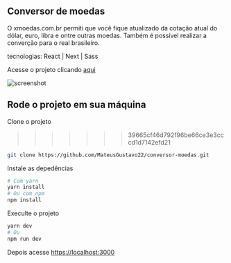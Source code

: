 ## Conversor de moedas

O xmoedas.com.br permiti que você fique atualizado da cotação atual do dólar, euro, libra e ontre outras moedas. Também é possível realizar a converção para o real brasileiro.

tecnologias: React | Next | Sass

Acesse o projeto clicando [aqui](https://xmoedas.com.br)

![screenshot](https://github.com/MateusGustavo22/conversor-moedas/blob/main/public/screenshots/Captura%20de%20tela%20de%202023-04-30%2015-15-45.png)

## Rode o projeto em sua máquina 

Clone o projeto
>>>>>>> 39665cf46d792f96be66ce3e3cccd1d7142efd21
```bash
git clone https://github.com/MateusGustavo22/conversor-moedas.git
```

Instale as depedências
```bash
# Com yarn
yarn install
# Ou com npm
npm install
```
Execulte o projeto
```bash
yarn dev
# Ou
npm run dev
```
Depois acesse [https://localhost:3000](https://localhost:3000)
